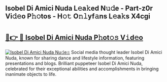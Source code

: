 ## Isobel Di Amici Nuda L𝚎a𝚔ed N𝚞𝚍e - Part-z0r Vi𝚍𝚎o P𝚑𝚘tos - H𝚘𝚝 O𝚗𝚕yf𝚊ns L𝚎a𝚔s X4cgi

# <h2><a href="http://kf6um5.oniu.top/?m=Isobel+Di+Amici+Nuda">🔗👉 🔴 Isobel Di Amici Nuda P𝚑ot𝚘𝚜 V𝚒d𝚎o</a></h2>

[![Isobel Di Amici Nuda Nu𝚍e𝚜](https://i.imgur.com/0qMVB7G.gif)](http://kf6um5.oniu.top/?m=Isobel+Di+Amici+Nuda)
Social media thought leader Isobel Di Amici Nuda, known for sharing dance and lifestyle information, featuring presentations and blogs. Brilliant puppeteer Isobel Di Amici Nuda, celebrated for their exceptional abilities and accomplishments in bringing inanimate objects to life.  
